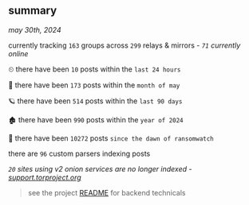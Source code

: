 
## summary
_may 30th, 2024_

currently tracking `163` groups across `299` relays & mirrors - _`71` currently online_

⏲ there have been `10` posts within the `last 24 hours`

🦈 there have been `173` posts within the `month of may`

🪐 there have been `514` posts within the `last 90 days`

🏚 there have been `990` posts within the `year of 2024`

🦕 there have been `10272` posts `since the dawn of ransomwatch`

there are `96` custom parsers indexing posts

_`20` sites using v2 onion services are no longer indexed - [support.torproject.org](https://support.torproject.org/onionservices/v2-deprecation/)_

> see the project [README](https://github.com/joshhighet/ransomwatch#ransomwatch--) for backend technicals
